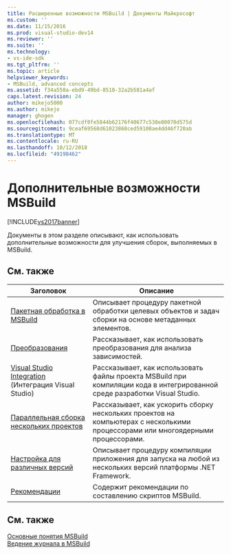 ```yaml
---
title: Расширенные возможности MSBuild | Документы Майкрософт
ms.custom: ''
ms.date: 11/15/2016
ms.prod: visual-studio-dev14
ms.reviewer: ''
ms.suite: ''
ms.technology:
- vs-ide-sdk
ms.tgt_pltfrm: ''
ms.topic: article
helpviewer_keywords:
- MSBuild, advanced concepts
ms.assetid: f34a558a-ebd9-49bd-8510-32a2b581a4af
caps.latest.revision: 24
author: mikejo5000
ms.author: mikejo
manager: ghogen
ms.openlocfilehash: 077cdf0fe5844b62176f40677c538e80070d575d
ms.sourcegitcommit: 9ceaf69568d61023868ced59108ae4dd46f720ab
ms.translationtype: MT
ms.contentlocale: ru-RU
ms.lasthandoff: 10/12/2018
ms.locfileid: "49198462"
---
```

# <a name="msbuild-advanced-concepts"></a>Дополнительные возможности MSBuild
[!INCLUDE[vs2017banner](../includes/vs2017banner.md)]

  
Документы в этом разделе описывают, как использовать дополнительные возможности для улучшения сборок, выполняемых в MSBuild.  
  
## <a name="related-topics"></a>См. также  
  
|Заголовок|Описание|  
|-----------|-----------------|  
|[Пакетная обработка в MSBuild](../msbuild/msbuild-batching.md)|Описывает процедуру пакетной обработки целевых объектов и задач сборки на основе метаданных элементов.|  
|[Преобразования](../msbuild/msbuild-transforms.md)|Рассказывает, как использовать преобразования для анализа зависимостей.|  
|[Visual Studio Integration](../msbuild/visual-studio-integration-msbuild.md) (Интеграция Visual Studio)|Рассказывает, как использовать файлы проекта MSBuild при компиляции кода в интегрированной среде разработки Visual Studio.|  
|[Параллельная сборка нескольких проектов](../msbuild/building-multiple-projects-in-parallel-with-msbuild.md)|Рассказывает, как ускорить сборку нескольких проектов на компьютерах с несколькими процессорами или многоядерными процессорами.|  
|[Настройка для различных версий](../msbuild/msbuild-multitargeting-overview.md)|Описывает процедуру компиляции приложения для запуска на любой из нескольких версий платформы .NET Framework.|  
|[Рекомендации](../msbuild/msbuild-best-practices.md)|Содержит рекомендации по составлению скриптов MSBuild.|  
  
## <a name="see-also"></a>См. также  
 [Основные понятия MSBuild](../msbuild/msbuild-concepts.md)   
 [Ведение журнала в MSBuild](../msbuild/logging-in-msbuild.md)



